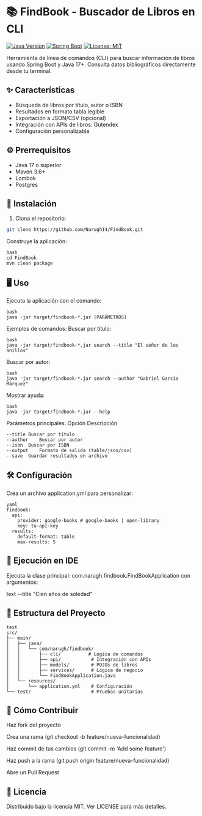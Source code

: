 # 📚 FindBook - Buscador de Libros en CLI

[![Java Version](https://img.shields.io/badge/Java-17%2B-orange?logo=openjdk)](https://openjdk.org/)
[![Spring Boot](https://img.shields.io/badge/Spring%20Boot-3.1%2B-brightgreen?logo=spring)](https://spring.io/projects/spring-boot)
[![License: MIT](https://img.shields.io/badge/License-MIT-blue.svg)](https://opensource.org/licenses/MIT)

Herramienta de línea de comandos (CLI) para buscar información de libros usando Spring Boot y Java 17+. Consulta datos bibliográficos directamente desde tu terminal.

## ✨ Características

- Búsqueda de libros por título, autor o ISBN
- Resultados en formato tabla legible
- Exportación a JSON/CSV (opcional)
- Integración con APIs de libros: Gutendex 
- Configuración personalizable

## ⚙️ Prerrequisitos

- Java 17 o superior
- Maven 3.6+
- Lombok
- Postgres

## 🚀 Instalación

1. Clona el repositorio:

```bash
git clone https://github.com/Narugh14/FindBook.git
```
Construye la aplicación:
```
bash
cd FindBook
mvn clean package
```
## 🖥️ Uso
Ejecuta la aplicación con el comando:
```
bash
java -jar target/findbook-*.jar [PARÁMETROS]
```
Ejemplos de comandos:
Buscar por título:
```
bash
java -jar target/findbook-*.jar search --title "El señor de los anillos"
```
Buscar por autor:
```
bash
java -jar target/findbook-*.jar search --author "Gabriel García Márquez"
```
Mostrar ayuda:
```
bash
java -jar target/findbook-*.jar --help
```
Parámetros principales:
Opción	Descripción
```
--title	Buscar por título
--author	Buscar por autor
--isbn	Buscar por ISBN
--output	Formato de salida (table/json/csv)
--save	Guardar resultados en archivo
```
## 🛠️ Configuración
Crea un archivo application.yml para personalizar:
```
yaml
findbook:
  api:
    provider: google-books # google-books | open-library
    key: tu-api-key
  results:
    default-format: table
    max-results: 5
```
## 🧪 Ejecución en IDE
Ejecuta la clase principal: com.narugh.findbook.FindBookApplication con argumentos:

text
--title "Cien años de soledad"

## 🌳 Estructura del Proyecto
```
text
src/
├── main/
│   ├── java/
│   │   └── com/narugh/findbook/
│   │       ├── cli/          # Lógica de comandos
│   │       ├── api/           # Integración con APIs
│   │       ├── models/        # POJOs de libros
│   │       ├── services/      # Lógica de negocio
│   │       └── FindBookApplication.java
│   └── resources/
│       └── application.yml    # Configuración
└── test/                      # Pruebas unitarias
```
## 🤝 Cómo Contribuir
Haz fork del proyecto

Crea una rama (git checkout -b feature/nueva-funcionalidad)

Haz commit de tus cambios (git commit -m 'Add some feature')

Haz push a la rama (git push origin feature/nueva-funcionalidad)

Abre un Pull Request

## 📄 Licencia
Distribuido bajo la licencia MIT. Ver LICENSE para más detalles.
